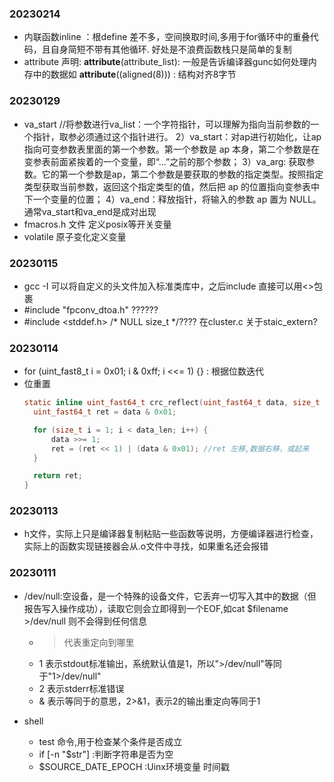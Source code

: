 ### 20230214
- 内联函数inline ：根define 差不多，空间换取时间,多用于for循环中的重叠代码，且自身简短不带有其他循环. 好处是不浪费函数栈只是简单的复制
- attribute 声明: __attribute__(attribute_list): 一般是告诉编译器gunc如何处理内存中的数据如 __attribute__((aligned(8))) : 结构对齐8字节
### 20230129
- va_start  //将参数进行va_list：一个字符指针，可以理解为指向当前参数的一个指针，取参必须通过这个指针进行。
    2）va_start：对ap进行初始化，让ap指向可变参数表里面的第一个参数。第一个参数是 ap 本身，第二个参数是在变参表前面紧挨着的一个变量，即“...”之前的那个参数；
    3）va_arg: 获取参数。它的第一个参数是ap，第二个参数是要获取的参数的指定类型。按照指定类型获取当前参数，返回这个指定类型的值，然后把 ap 的位置指向变参表中下一个变量的位置；
    4）va_end：释放指针，将输入的参数 ap 置为 NULL。通常va_start和va_end是成对出现
- fmacros.h 文件 定义posix等开关变量
- volatile 原子变化定义变量
### 20230115
- gcc -I 可以将自定义的头文件加入标准类库中，之后include 直接可以用<>包裹
-  #include "fpconv_dtoa.h"  ??????
-  #include <stddef.h>	/* NULL size_t */???? 在cluster.c 关于staic_extern?
### 20230114
- for (uint_fast8_t i = 0x01; i & 0xff; i <<= 1) {} : 根据位数迭代
- 位重置
  ```C
  static inline uint_fast64_t crc_reflect(uint_fast64_t data, size_t data_len) {
    uint_fast64_t ret = data & 0x01;

    for (size_t i = 1; i < data_len; i++) {
        data >>= 1;
        ret = (ret << 1) | (data & 0x01); //ret 左移,数据右移，或起来
    }

    return ret;
  }
  ```
### 20230113
- h文件，实际上只是编译器复制粘贴一些函数等说明，方便编译器进行检查，实际上的函数实现链接器会从.o文件中寻找，如果重名还会报错
### 20230111 
- /dev/null:空设备，是一个特殊的设备文件，它丢弃一切写入其中的数据（但报告写入操作成功），读取它则会立即得到一个EOF,如cat $filename >/dev/null  则不会得到任何信息
  - > 代表重定向到哪里
  - 1 表示stdout标准输出，系统默认值是1，所以">/dev/null"等同于"1>/dev/null"
  - 2 表示stderr标准错误
  - & 表示等同于的意思，2>&1，表示2的输出重定向等同于1 
  
- shell
  - test 命令,用于检查某个条件是否成立
  - if [-n "$str"] :判断字符串是否为空
  - $SOURCE_DATE_EPOCH :Uinx环境变量 时间戳